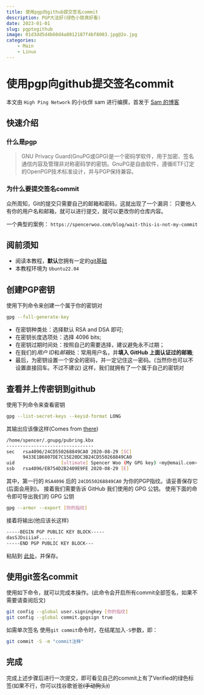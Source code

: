 ```yaml
---
title: 使用pgp向github提交签名commit
description: PGP大法好(绿色小锁真好看)
date: 2023-01-01
slug: pgptogithub
image: 01d3dd5d4b60d4a8012187f4bf8003.jpg@2o.jpg
categories:
    - Main
    - Linux
---
```


# 使用pgp向github提交签名commit

本文由 `High Ping Network` 的小伙伴 sam 进行编撰，首发于 [Sam 的博客](https://blog.jyf.icu)

## 快速介绍
### 什么是pgp
> GNU Privacy Guard(GnuPG或GPG)是一个密码学软件，用于加密、签名通信内容及管理非对称密码学的密钥。GnuPG是自由软件，遵循IETF订定的OpenPGP技术标准设计，并与PGP保持兼容。
### 为什么要提交签名commit
众所周知，Git的提交只需要自己的邮箱和密码，这就出现了一个漏洞：  只要他人有你的用户名和邮箱，就可以进行提交，就可以更改你的仓库内容。  
 
一个典型的案例：
`https://spencerwoo.com/blog/wait-this-is-not-my-commit`

## 阅前须知
- 阅读本教程，**默认**您拥有一定的[git基础](https://blog.csdn.net/qq_44094296/article/details/114324505)
- 本教程环境为 `Ubuntu22.04`

## 创建PGP密钥
使用下列命令来创建一个属于你的密钥对

```bash
gpg --full-generate-key
```  

- 在密钥种类处：选择默认 RSA and DSA 即可;
- 在密钥长度选项处：选择 4096 bits;
- 在密钥过期时间处：按照自己的需要选择，建议避免永不过期；
- 在我们的*用户 ID*和*邮箱*处：常用用户名，并**填入 GitHub 上面认证过的邮箱**;
- 最后，为密钥设置一个安全的密码，并一定记住这一密码。(当然你也可以不设置直接回车。不过不建议)
这样，我们就拥有了一个属于自己的密钥对

## 查看并上传密钥到github
使用下列命令来查看密钥
```bash
gpg --list-secret-keys --keyid-format LONG
```
其输出应该像这样(Comes from [there](https://spencerwoo.com/blog/wait-this-is-not-my-commit))
```bash
/home/spencer/.gnupg/pubring.kbx
--------------------------------
sec   rsa4096/24CD550268849CA0 2020-08-29 [SC]
      9433E1B6807DE7C15E20DC3B24CD550268849CA0
uid                 [ultimate] Spencer Woo (My GPG key) <my@email.com>
ssb   rsa4096/EB754D2B2409E9FE 2020-08-29 [E]
```
其中，第一行的 `RSA4096` 后的 `24CD550268849CA0` 为你的PGP指纹。请妥善保存它(后面会用到)。
接着我们需要告诉 GitHub 我们使用的 GPG 公钥。
使用下面的命令即可导出我们的 GPG 公钥
```bash
gpg --armor --export [你的指纹]
```
接着将输出(他应该长这样)
```bash
-----BEGIN PGP PUBLIC KEY BLOCK-----
dasSJDsiiiaF......
-----END PGP PUBLIC KEY BLOCK---
```
粘贴到 [此处](https://github.com/settings/keys)，并保存。


## 使用git签名commit
使用如下命令，就可以完成本操作。(此命令会开启所有commit全部签名，如果不需要请查阅后文)
```bash
git config --global user.signingkey [你的指纹]
git config --global commit.gpgsign true
```

如需单次签名 使用`git commit`命令时，在结尾加入`-S`参数，即：
```bash
git commit -S -m "commit注释"
```

## 完成
完成上述步骤后进行一次提交，即可看见自己的commit上有了Verified的绿色标签(如果不行，你可以找谷歌爸爸~~(手动狗头)~~)

